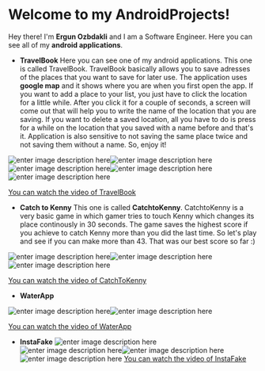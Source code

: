 ﻿# Welcome to my AndroidProjects!

Hey there! I'm **Ergun Ozbdakli** and I am a Software Engineer. Here you can see all of my **android applications**.

- **TravelBook**
 Here you can see one of my android applications. This one is called TravelBook. TravelBook basically allows you to save adresses of the places that you want to save for later use. The application uses **google map** and it shows where you are when you first open the app. If you want to add a place to your list, you just have to click the location for a little while. After you click it for a couple of seconds, a screen will come out that will help you to write the name of the location that you are saving. If you want to delete a saved location, all you have to do is press for a while on the location that you saved with a name before and that's it. Application is also sensitive to not saving the same place twice and not saving them without a name. So, enjoy it!

![enter image description here](https://lh3.googleusercontent.com/InkszaFcVZKyoBXRa7m54Glx6aTeZv_2_Rw-1snfLbRX3pMpDlEpFc3qpeLoFj9jQMVxf1-2R1il)![enter image description here](https://lh3.googleusercontent.com/WCD1HlKu3kvaAry66-C9M_M1Cy5jYQ2U4sDdUVT1jm10u3JoVg3B5lXHk5bD9hO4zgjNg85iZvpC)![enter image description here](https://lh3.googleusercontent.com/2IlVay0O-Vx90tD8BOzLpgoyUyw7h9K5m4xTbKiQ8rz9J6pXZKsQjCziNkCeDqSFDPdfMPu39fSC)![enter image description here](https://lh3.googleusercontent.com/GiuqaxjHCWQpnAZ_9JuBgmlaBjY_3l3AZXWmyA4Xqws2jIjZln_qJn2ijnMeKYZ2fjtLn0qN2eY5)![enter image description here](https://lh3.googleusercontent.com/wcSI6e4DYTEEKUFkutNNEGGD8PJphBBX8MdiMjXCiAELO0xIw3QeMK5T6bv_q-JtoQBoV2f-PaME)

[You can watch the video of TravelBook](https://www.youtube.com/watch?v=HBBLuTLngiM)



- **Catch to Kenny**
This one is called **CatchtoKenny**. CatchtoKenny is a very basic game in which gamer tries to  touch Kenny which changes its place continously in 30 seconds. The game saves the highest score if you achieve to catch Kenny more than you did the last time. So let's play and see if you can make more than 43. That was our best score so far :)

 ![enter image description here](https://lh3.googleusercontent.com/ZVucPi8sM-e-QRcUC7lRzTnVZWDMt3Td-6Zc5grGp6UM31-dDrCkWHTfN6zTQYq9i3KwRDi-3V-z)![enter image description here](https://lh3.googleusercontent.com/aWq2iNcbcxPziQUrl7_y63IlzumJxyiohlTFBQ69zxjfW_YPLYtu3kQYvYSyLBLHQwanCwqLidwj)![enter image description here](https://lh3.googleusercontent.com/WM1IHOIPcYYrjT4jqCq9j5wmG6JSMtmm8rzQRE1gyRih92eWAZg0d3qUBBuwOVgn4OUK6zv4JB0r)

[You can watch the video of CatchToKenny](https://www.youtube.com/watch?v=hxovupBxvJ0)

- **WaterApp**


![enter image description here](https://lh3.googleusercontent.com/KGn-duBcjFG0-E2EkZuPbDelUGJlfg2rpWhnpL0kNasOllBUC0mOOJYC2Fc6QRR3c4P5byCBpxvJ)![enter image description here](https://lh3.googleusercontent.com/kdKepoIuzeOWPao8tAb7aML3IxSI4WVJc1oNsQwqOY-wL91RS3yMlxmNpaRQbomMcAc3pYot6xja)

[You can watch the video of WaterApp](https://www.youtube.com/watch?v=C3W7KZWN9NM)

- **InstaFake**
![enter image description here](https://lh3.googleusercontent.com/esaP6LQ2WlZxmYJB7qapZj6PrfK0zXeWgymELKR1yOuKaXSdK3Ad5AmiuRxlcpyofLw4bS7YMfrO)![enter image description here](https://lh3.googleusercontent.com/Xzo44VdUr5JfI4GezMYtpxTykCCPi0rMP-p4Q6EgieRLth1ECbrr86-WXMxa8EQRu3SGRMU5DmPr)![enter image description here](https://lh3.googleusercontent.com/f-h7jhJp_pKZ-fYl7TJSi70bn556dhJxKpnX0eM_AmMlAmlW7fx-8V7JaKHB9E80BAqDcBVsL9lE)![enter image description here](https://lh3.googleusercontent.com/eipxIVkn46GWKbP42Js1ao2rHeUEsrAEuQ_TFwBAJZgsVHcsJxjKKn6gc1O_B5hLLYelofUGSTYE)
[You can watch the video of InstaFake](https://www.youtube.com/watch?v=fJ1cKWBV6KE)

